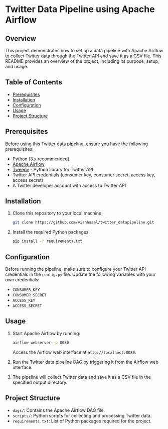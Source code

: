 
# Twitter Data Pipeline using Apache Airflow

## Overview

This project demonstrates how to set up a data pipeline with Apache Airflow to collect Twitter data through the Twitter API and save it as a CSV file. This README provides an overview of the project, including its purpose, setup, and usage.

## Table of Contents

- [Prerequisites](#prerequisites)
- [Installation](#installation)
- [Configuration](#configuration)
- [Usage](#usage)
- [Project Structure](#project-structure)

## Prerequisites

Before using this Twitter data pipeline, ensure you have the following prerequisites:

- [Python](https://www.python.org/) (3.x recommended)
- [Apache Airflow](https://airflow.apache.org/)
- [Tweepy](https://www.tweepy.org/) - Python library for Twitter API
- Twitter API credentials (consumer key, consumer secret, access key, access secret)
- A Twitter developer account with access to Twitter API

## Installation

1. Clone this repository to your local machine:

   ```bash
   git clone https://github.com/vishhaaal/twitter_datapipeline.git
   ```

2. Install the required Python packages:

   ```bash
   pip install -r requirements.txt
   ```

## Configuration

Before running the pipeline, make sure to configure your Twitter API credentials in the `config.py` file. Update the following variables with your own credentials:

- `CONSUMER_KEY`
- `CONSUMER_SECRET`
- `ACCESS_KEY`
- `ACCESS_SECRET`

## Usage

1. Start Apache Airflow by running:

   ```bash
   airflow webserver -p 8080
   ```

   Access the Airflow web interface at `http://localhost:8080`.

2. Run the Twitter data pipeline DAG by triggering it from the Airflow web interface.

3. The pipeline will collect Twitter data and save it as a CSV file in the specified output directory.

## Project Structure

- `dags/`: Contains the Apache Airflow DAG file.
- `scripts/`: Python scripts for collecting and processing Twitter data.
- `requirements.txt`: List of Python packages required for the project.


